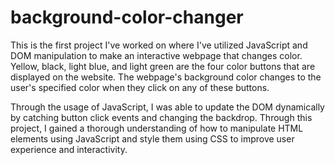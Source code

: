 # background-color-changer
This is the first project I've worked on where I've utilized JavaScript and DOM manipulation to make an interactive webpage that changes color. Yellow, black, light blue, and light green are the four color buttons that are displayed on the website. The webpage's background color changes to the user's specified color when they click on any of these buttons. 

Through the usage of JavaScript, I was able to update the DOM dynamically by catching button click events and changing the backdrop. Through this project, I gained a thorough understanding of how to manipulate HTML elements using JavaScript and style them using CSS to improve user experience and interactivity.

